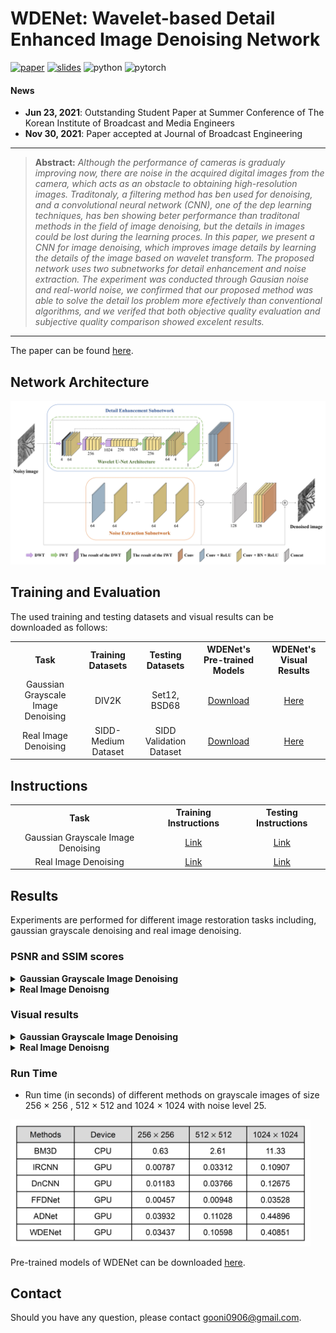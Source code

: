 # WDENet: Wavelet-based Detail Enhanced Image Denoising Network

[![paper](https://img.shields.io/badge/Journal-Paper-brightgreen)](https://drive.google.com/file/d/10HraJJhfs9BG2fBidJmaPZR5iCRtTAZ7/view?usp=share_link)
[![slides](https://img.shields.io/badge/Presentation-Slides-red.svg)](https://drive.google.com/file/d/18MZhTUHUfXR0DTDBKQj-_OJR1vKYK_Ed/view?usp=share_link)
![python](https://img.shields.io/badge/Python-FFE135?style=flat&logo=Python&logoColor=#3776AB)
![pytorch](https://img.shields.io/badge/PyTorch-white?style=flat&logo=PyTorch&logoColor=#EE4C2C)

#### News

- **Jun 23, 2021**: Outstanding Student Paper at Summer Conference of The Korean Institute of Broadcast and Media Engineers
- **Nov 30, 2021**: Paper accepted at Journal of Broadcast Engineering

<hr />

> **Abstract:** 
> *Although the performance of cameras is gradualy improving now, there are noise in the acquired digital images from the camera, 
> which acts as an obstacle to obtaining high-resolution images. Traditonaly, a filtering method has ben used for denoising, 
> and a convolutional neural network (CNN), one of the dep learning techniques, has ben showing beter performance than traditonal 
> methods in the field of image denoising, but the details in images could be lost during the learning proces. In this paper, 
> we present a CNN for image denoising, which improves image details by learning the details of the image based on wavelet transform. 
> The proposed network uses two subnetworks for detail enhancement and noise extraction. The experiment was conducted through 
> Gausian noise and real-world noise, we confirmed that our proposed method was able to solve the detail los problem more 
> efectively than conventional algorithms, and we verifed that both objective quality evaluation and subjective quality comparison showed excelent results.*

<hr />

The paper can be found [here](https://drive.google.com/file/d/10HraJJhfs9BG2fBidJmaPZR5iCRtTAZ7/view?usp=share_link).

## Network Architecture
![proposed_model](img/proposed_model.jpg)

## Training and Evaluation

The used training and testing datasets and visual results can be downloaded as follows:

<table>
  <tr>
    <th align="center">Task</th>
    <th align="center">Training Datasets</th>
    <th align="center">Testing Datasets</th>
    <th align="center">WDENet's Pre-trained Models</th>
    <th align="center">WDENet's Visual Results</th>
  </tr>
  <tr>
    <td align="center">Gaussian Grayscale Image Denoising</td>
    <td align="center">DIV2K</td>
    <td align="center">Set12, BSD68</td>
    <td align="center"><a href="https://drive.google.com/drive/folders/1LpIvOZVWYnJFrbSozbduILSYzFgtzl27?usp=share_link">Download</a></td>
    <td align="center"><a href="https://drive.google.com/drive/folders/18odkQwbHcnP2zRwZsrmHh7pjVHUjJXEI?usp=share_link">Here</a></td>
  </tr>
  <tr>
    <td align="center">Real Image Denoising</td>
    <td align="center">SIDD-Medium Dataset</td>
    <td align="center">SIDD Validation Dataset</td>
    <td align="center"><a href="https://drive.google.com/drive/folders/1bCZVaUpDgA3m2uqiCpMm2F8e1ie2EuDn?usp=share_link">Download</a></td>
    <td align="center"><a href="https://drive.google.com/drive/folders/1j4T_rWC-QLiNIq5zNnR9bk29Knr0GKOs?usp=share_link">Here</a></td>
  </tr>
</table>

## Instructions

<table>
  <tr>
    <th align="center">Task</th>
    <th align="center">Training Instructions</th>
    <th align="center">Testing Instructions</th>
  </tr>
  <tr>
    <td align="center">Gaussian Grayscale Image Denoising</td>
    <td align="center"><a href="Gaussian_Grayscale_Denoising/README.md#training">Link</a></td>
    <td align="center"><a href="Gaussian_Grayscale_Denoising/README.md#evaluation">Link</a></td>
  </tr>
  <tr>
    <td align="center">Real Image Denoising</td>
    <td align="center"><a href="Real_Image_Denoising/README.md#training">Link</a></td>
    <td align="center"><a href="Real_Image_Denoising/README.md#evaluation">Link</a></td>
  </tr>
</table>


## Results

Experiments are performed for different image restoration tasks including, gaussian grayscale denoising and real image denoising.

### PSNR and SSIM scores

<details>
<summary><strong>Gaussian Grayscale Image Denoising</strong></summary>
<br>
<img src="img/grayscale_image_denoising_psnr_ssim.jpg" alt="grayscale_image_denoising_psnr_ssim.jpg">
</details>

<details>
<summary><strong>Real Image Denoisng</strong></summary>
<br>
<img src="img/real_image_denoising_psnr_ssim.jpg" alt="real_image_denoising_psnr_ssim.jpg" width="480">
</details>

### Visual results

<details>
<summary><strong>Gaussian Grayscale Image Denoising</strong></summary>
<br>

- Gaussian color image denoising results of Urban100 with noise level 50.

<img src="img/grayscale_image_denoising_result-1.jpg" alt="grayscale_image_denoising_result-1.jpg">
<img src="img/grayscale_image_denoising_result-2.jpg" alt="grayscale_image_denoising_result-2.jpg">
<img src="img/grayscale_image_denoising_result-3.jpg" alt="grayscale_image_denoising_result-3.jpg">
</details>

<details>
<summary><strong>Real Image Denoisng</strong></summary>
<br>

- Real image denoising results of SIDD validation dataset.

<img src="img/real_image_denoising_result-1.jpg" alt="real_image_denoising_result-1.jpg">
<img src="img/real_image_denoising_result-2.jpg" alt="real_image_denoising_result-2.jpg">
</details>

### Run Time
- Run time (in seconds) of different methods on grayscale images of size 256 × 256 , 512 × 512 and 1024 × 1024 with noise level 25.

<img src="img/run_time.jpg" alt="run_time.jpg" width="480">

Pre-trained models of WDENet can be downloaded [here](#training-and-evaluation).

## Contact
Should you have any question, please contact gooni0906@gmail.com.
